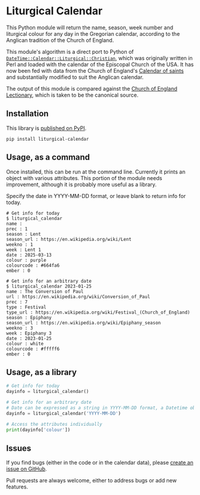 # Liturgical Calendar

This Python module will return the name, season, week number and liturgical
colour for any day in the Gregorian calendar, according to the Anglican
tradition of the Church of England.

This module's algorithm is a direct port to Python of
[`DateTime::Calendar::Liturgical::Christian`](https://github.com/gitpan/DateTime-Calendar-Liturgical-Christian),
which was originally written in Perl and loaded with the calendar of the Episcopal
Church of the USA. It has now been fed with data from the Church of England's
[Calendar of saints](https://en.wikipedia.org/wiki/Calendar_of_saints_(Church_of_England))
and substantially modified to suit the Anglican calendar.

The output of this module is compared against the
[Church of England Lectionary](https://www.chpublishing.co.uk/features/lectionary),
which is taken to be the canonical source.

## Installation

This library is [published on PyPI](https://pypi.org/project/liturgical-calendar/).

```console
pip install liturgical-calendar
```

## Usage, as a command

Once installed, this can be run at the command line. Currently it prints
an object with various attributes. This portion of the module needs
improvement, although it is probably more useful as a library.

Specify the date in YYYY-MM-DD format, or leave blank to return info
for today.

```console
# Get info for today
$ liturgical_calendar
name : 
prec : 1
season : Lent
season_url : https://en.wikipedia.org/wiki/Lent
weekno : 1
week : Lent 1
date : 2025-03-13
colour : purple
colourcode : #664fa6
ember : 0

# Get info for an arbitrary date
$ liturgical_calendar 2023-01-25
name : The Conversion of Paul
url : https://en.wikipedia.org/wiki/Conversion_of_Paul
prec : 7
type : Festival
type_url : https://en.wikipedia.org/wiki/Festival_(Church_of_England)
season : Epiphany
season_url : https://en.wikipedia.org/wiki/Epiphany_season
weekno : 3
week : Epiphany 3
date : 2023-01-25
colour : white
colourcode : #fffff6
ember : 0
```

## Usage, as a library

```py
# Get info for today
dayinfo = liturgical_calendar()

# Get info for an arbitrary date
# Date can be expressed as a string in YYYY-MM-DD format, a Datetime object, or a Date object
dayinfo = liturgical_calendar('YYYY-MM-DD')

# Access the attributes individually
print(dayinfo['colour'])
```

## Issues

If you find bugs (either in the code or in the calendar data), please
[create an issue on GitHub](https://github.com/liturgical-app/liturgical-calendar/issues).

Pull requests are always welcome, either to address bugs or add new features.
